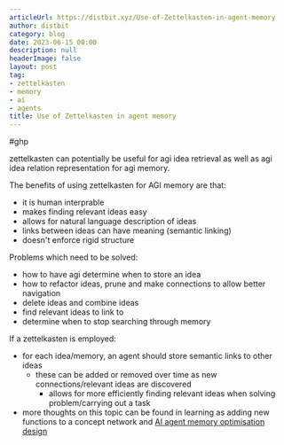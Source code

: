```yaml
---
articleUrl: https://distbit.xyz/Use-of-Zettelkasten-in-agent-memory
author: distbit
category: blog
date: 2023-06-15 00:00
description: null
headerImage: false
layout: post
tag:
- zettelkasten
- memory
- ai
- agents
title: Use of Zettelkasten in agent memory
---
```


#ghp

zettelkasten can potentially be useful for agi idea retrieval as well as agi idea relation representation for agi memory.

The benefits of using zettelkasten for AGI memory are that:
- it is human interprable
- makes finding relevant ideas easy
- allows for natural language description of ideas
- links between ideas can have meaning (semantic linking)
- doesn't enforce rigid structure

Problems which need to be solved:
- how to have agi determine when to store an idea
- how to refactor ideas, prune and make connections to allow better navigation
- delete ideas and combine ideas
- find relevant ideas to link to
- determine when to stop searching through memory

If a zettelkasten is employed:
- for each idea/memory, an agent should store semantic links to other ideas
	- these can be added or removed over time as new connections/relevant ideas are discovered
		- allows for more efficiently finding relevant ideas when solving problem/carrying out a task
- more thoughts on this topic can be found in learning as adding new functions to a concept network and [AI agent memory optimisation design](/AI-agent-memory-optimisation-design)